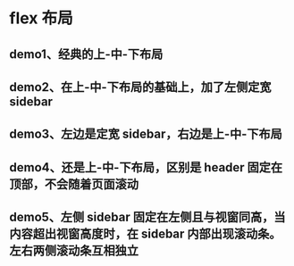 # flex 布局
## demo1、经典的上-中-下布局
## demo2、在上-中-下布局的基础上，加了左侧定宽 sidebar
## demo3、左边是定宽 sidebar，右边是上-中-下布局
## demo4、还是上-中-下布局，区别是 header 固定在顶部，不会随着页面滚动
## demo5、左侧 sidebar 固定在左侧且与视窗同高，当内容超出视窗高度时，在 sidebar 内部出现滚动条。左右两侧滚动条互相独立
